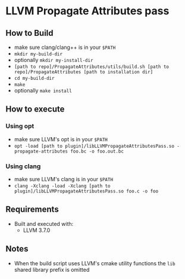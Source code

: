 
# LLVM Propagate Attributes pass


## How to Build

- make sure clang/clang++ is in your `$PATH`
- `mkdir my-build-dir`
- optionally `mkdir my-install-dir`
- `[path to repo]/PropagateAttributes/utils/build.sh [path to
   repo]/PropagateAttributes [path to installation dir]`
- `cd my-build-dir`
- `make`
- optionally `make install`

## How to execute

### Using opt

- make sure LLVM's opt is in your `$PATH`
- `opt -load [path to plugin]/libLLVMPropagateAttributesPass.so -propagate-attributes foo.bc -o foo.out.bc`

### Using clang

- make sure LLVM's clang is in your `$PATH`
- `clang -Xclang -load -Xclang [path to plugin]/libLLVMPropagateAttributesPass.so foo.c -o foo`
   
## Requirements

- Built and executed with:
  - LLVM 3.7.0

## Notes

- When the build script uses LLVM's cmake utility functions the `lib` shared library prefix is omitted



